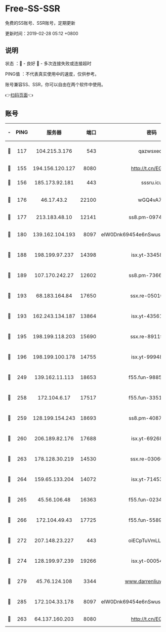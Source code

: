 # Free-SS-SSR

免费的SS账号、SSR账号，定期更新

更新时间：2019-02-28 05:12 +0800

## 说明

状态     ：🙂 - 良好 🙁 - 多次连接失败或连接超时

PING值   ：不代表真实使用中的速度，仅供参考。

账号兼容SS、SSR，你可以自由在两个软件中使用。

👉[扫码页面](https://liesauer.github.io/free-ss-ssr.github.io/)👈

## 账号

|-|PING|服务器|端口|密码|加密方式|区域|
|:----:|:----:|:-----:|-----:|:----:|:----:|:----:|
|🙂|117|104.215.3.176|543|qazwsxedc|aes-256-gcm|JP|
|🙂|155|194.156.120.127|8080|http://t.cn/EGJIyrl|rc4-md5|RU|
|🙂|156|185.173.92.181|443|sssru.icu|rc4-md5|RU|
|🙂|176|46.17.43.2|22100|wGQ4vA7D|aes-256-gcm|RU|
|🙂|177|213.183.48.10|12141|ss8.pm-09745210|rc4-md5|RU|
|🙂|180|139.162.104.193|8097|eIW0Dnk69454e6nSwuspv9DmS201tQ0D|aes-256-cfb|JP|
|🙂|188|198.199.97.237|14398|isx.yt-33458385|aes-256-cfb|US|
|🙂|189|107.170.242.27|12602|ss8.pm-73663499|aes-256-cfb|US|
|🙂|193|68.183.164.84|17650|ssx.re-05010862|aes-256-cfb|US|
|🙂|193|162.243.134.187|13864|isx.yt-43561347|aes-256-cfb|US|
|🙂|195|198.199.118.203|15690|ssx.re-89119109|aes-256-cfb|US|
|🙂|196|198.199.100.178|14755|isx.yt-99948210|aes-256-cfb|US|
|🙂|249|139.162.11.113|18653|f55.fun-98859473|aes-256-cfb|SG|
|🙂|258|172.104.6.17|17517|f55.fun-33516465|aes-256-cfb|US|
|🙂|259|128.199.154.243|18693|ss8.pm-40874243|aes-256-cfb|SG|
|🙂|260|206.189.82.176|17688|isx.yt-69268692|aes-256-cfb|SG|
|🙂|263|178.128.30.219|14530|ssx.re-03066448|aes-256-cfb|SG|
|🙂|264|159.65.133.204|14072|isx.yt-71453790|aes-256-cfb|SG|
|🙂|265|45.56.106.48|16363|f55.fun-02343512|aes-256-cfb|US|
|🙂|266|172.104.49.43|17725|f55.fun-55891954|aes-256-cfb|SG|
|🙂|272|207.148.23.227|443|oiECpTuVmLLxk4Ts|aes-256-cfb|US|
|🙂|274|128.199.97.239|19266|isx.yt-00054344|aes-256-cfb|SG|
|🙂|279|45.76.124.108|3344|www.darrenliuwei.com|aes-256-cfb|AU|
|🙂|285|172.104.33.178|8097|eIW0Dnk69454e6nSwuspv9DmS201tQ0D|aes-256-cfb|SG|
|🙂|263|64.137.160.203|8080|http://t.cn/EGJIyrl|rc4-md5|CA|
